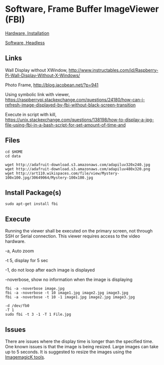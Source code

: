 # Software, Frame Buffer ImageViewer (FBI)

[Hardware, Installation](hw-project.md)

[Software, Headless](sw-headless.md)

## Links

Wall Display without XWindow, http://www.instructables.com/id/Raspberry-Pi-Wall-Display-Without-X-Windows/

Photo Frame, http://blog.jacobean.net/?p=941

Using symbolic link with viewer, https://raspberrypi.stackexchange.com/questions/24180/how-can-i-refresh-image-displayed-by-fbi-without-black-screen-transition

Execute in script with kill, https://unix.stackexchange.com/questions/138198/how-to-display-a-jpg-file-using-fbi-in-a-bash-script-for-set-amount-of-time-and

## Files

```
cd $HOME
cd data

wget http://adafruit-download.s3.amazonaws.com/adapiluv320x240.jpg
wget http://adafruit-download.s3.amazonaws.com/adapiluv480x320.png
wget http://art110.wikispaces.com/file/view/Mystery-100x100.jpg/30649064/Mystery-100x100.jpg
```

## Install Package(s)

```
sudo apt-get install fbi
```

## Execute

Running the viewer shall be executed on the primary screen, not through SSH or Serial connection.
This viewer requires access to the video hardware.

-a, Auto zoom

-t 5, display for 5 sec

-1, do not loop after each image is displayed

-noverbose, show no information when the image is displaying
```
fbi -a -noverbose image.jpg
fbi -a -noverbose -t 10 image1.jpg image2.jpg image3.jpg
fbi -a -noverbose -t 10 -1 image1.jpg image2.jpg image3.jpg

-d /dev/fb0
-T 1
sudo fbi -t 3 -1 -T 1 File.jpg
```

## Issues

There are issues where the display time is longer than the specified time.
One known issues is that the image is being resized. Large images can take up to 5 seconds.
It is suggested to resize the images using the [ImagemagicK tools](sw-img-magick-tools.md).

